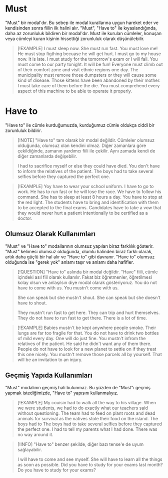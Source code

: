 # Must
"Must" bir modal'dır. Bu sebep ile modal kurallarına uygun hareket eder ve kendisinden sonra fiilin ilk halini alır. "Must", "Have to" ile kıyaslandığında, daha az zorunluluk bildiren bir modal'dır. Must ile kurulan cümleler, konuşan veya cümleyi kuran kişinin hissettiği zorunluluk olarak düşünülebilir. 

> [!EXAMPLE]
> I must sleep now. 
> She must run fast. 
> You must love me!
> He must stop figthing becuase he will get hurt.
> I must go to my house now. It is late.
> I must study for the tomorrow's exam or I will fail.
> You must come to our party tonight. It will be fun!
> Everyone must climb out of their comfort zone and visit ethnic regions one day.
> The municipality must remove those dumpsters or they will cause some kind of disease. 
> Those kittens have been abandoned by their mother. I must take care of them before the die. 
> You must comprehend every aspect of this machine to be able to operate it properly.

# Have to
"Have to" ile cümle kurduğumuzda, kurduğumuz cümle oldukça ciddi bir zorunluluk bildirir. 

> [!NOTE] "Have to" tam olarak bir modal değildir. Cümleler olumsuz olduğunda, olumsuz olan kendini olmaz. Diğer zamanlara göre çekildiğinde, zamanın yardımcı fiili ile çekilir. Aynı zamada kendi de diğer zamanlarda değişebilir.
> 
> I had to sacrifice myself or else they could have died. 
> You don't have to inform the relatives of the patient. 
> The boys had to take several selfies before they captured the perfect one. 

> [!EXAMPLE]
> Yoy have to wear your school uniform.
> I have to go to work.
> He has to run fast or he will lose the race.
> We have to follow his command.
> She has to sleep at least 8 hours a day.
> You have to stop at the red light.
> The students have to bring and identification with them to be accepted to the final exams. 
> Candidates have to take a vow that they would never hurt a patient intentionally to be certified as a doctor. 

## Olumsuz Olarak Kullanımları
"Must" ve "Have to" modallarının olumsuz yapıları biraz farklılık gösterir. "Must" kelimesi olumsuz olduğunda, olumlu halinden biraz farklı olarak, artık daha güçlü bir hal alır ve "Have to" gibi davranır. "Have to" olumsuz olduğunda ise "gerek yok" anlamı taşır ve anlamı daha hafifler. 

> [!QUESTION] "Have to" aslında bir modal değildir. "Have" fiili, cümle içindeki asıl fiil olarak kullanılır. Fakat biz öğretmenler, öğretilmesi kolay olsun ve anlaşılsın diye modal olarak gösteriyoruz.
> You do not have to come with us.
> You mustn't come with us. 
> 
> She can speak but she mustn't shout.
> She can speak but she doesn't have to shout. 
> 
> They mustn't run fast to get here. They can trip and hurt themselves.
> They do not have to run fast to get there. There is a lot of time.

> [!EXAMPLE]
> Babies mustn't be kept anywhere people smoke. Their lungs are far too fragile for that.
> You do not have to drink two bottles of mild every day. One will do just fine.
> You mustn't infrom the relatives of the patient. He said he didn't want any of them there. 
> People do not have to look for a new planet to settle on if they treat this one nicely.
> You mustn't remove those parcels all by yourself. That will be an invitation to an injury. 

## Geçmiş Yapıda Kullanımları
"Must" modalının geçmiş hali bulunmaz. Bu yüzden de "Must"ı geçmiş yapmak istediğimizde, "Have to" yapısını kullanmalıyız. 

> [!EXAMPLE]
> My couisin had to walk all the way to his village.
> When we were students, we had to do exactly what our teachers said without questioning.
> The team had to feed on plant roots and dead animals for survival as the natives stole their food on the island. 
> The boys had to The boys had to take several selfies before they captured the perfect one.
> I had to tell my parents what I had done. There was no way around it. 

> [!INFO] "Have to" benzer şekilde, diğer bazı tense'e de uyum sağlayabilir.
> 
> I will have to come and see myself.
> She will have to learn all the things as soon as possible.
> Did you have to study for your exams last month?
> Do you have to study for your exams?